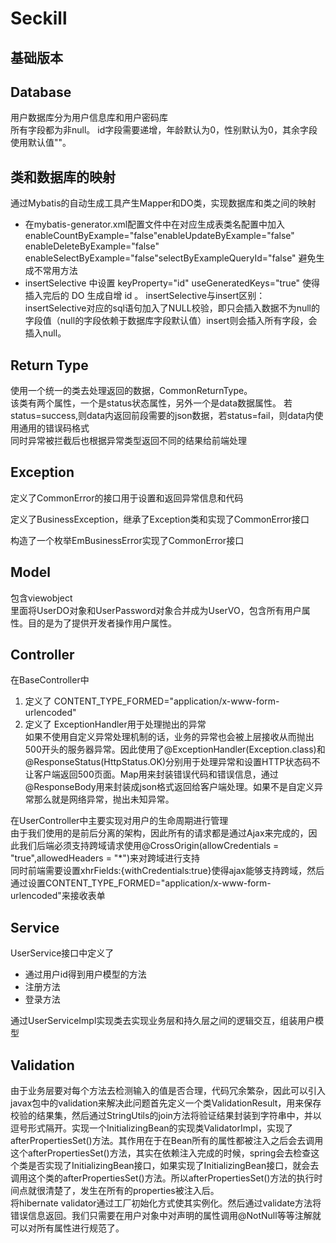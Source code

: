# Seckill
## 基础版本

## Database  
用户数据库分为用户信息库和用户密码库  
所有字段都为非null。 id字段需要递增，年龄默认为0，性别默认为0，其余字段使用默认值""。  

## 类和数据库的映射  
通过Mybatis的自动生成工具产生Mapper和DO类，实现数据库和类之间的映射  
*  在mybatis-generator.xml配置文件中在对应生成表类名配置中加入 enableCountByExample="false"enableUpdateByExample="false" enableDeleteByExample="false" enableSelectByExample="false"selectByExampleQueryId="false" 避免生成不常用方法
* insertSelective 中设置 keyProperty="id" useGeneratedKeys="true" 使得插入完后的 DO 生成自增 id 。 insertSelective与insert区别： insertSelective对应的sql语句加入了NULL校验，即只会插入数据不为null的字段值（null的字段依赖于数据库字段默认值）insert则会插入所有字段，会插入null。


## Return Type
使用一个统一的类去处理返回的数据，CommonReturnType。  
该类有两个属性，一个是status状态属性，另外一个是data数据属性。
若status=success,则data内返回前段需要的json数据，若status=fail，则data内使用通用的错误码格式  
同时异常被拦截后也根据异常类型返回不同的结果给前端处理

## Exception  
定义了CommonError的接口用于设置和返回异常信息和代码  

定义了BusinessException，继承了Exception类和实现了CommonError接口

构造了一个枚举EmBusinessError实现了CommonError接口

## Model
包含viewobject  
里面将UserDO对象和UserPassword对象合并成为UserVO，包含所有用户属性。目的是为了提供开发者操作用户属性。

## Controller  
在BaseController中  
1. 定义了 CONTENT_TYPE_FORMED="application/x-www-form-urlencoded"
2. 定义了 ExceptionHandler用于处理抛出的异常  
如果不使用自定义异常处理机制的话，业务的异常也会被上层接收从而抛出500开头的服务器异常。因此使用了@ExceptionHandler(Exception.class)和@ResponseStatus(HttpStatus.OK)分别用于处理异常和设置HTTP状态码不让客户端返回500页面。Map用来封装错误代码和错误信息，通过@ResponseBody用来封装成json格式返回给客户端处理。如果不是自定义异常那么就是网络异常，抛出未知异常。

在UserController中主要实现对用户的生命周期进行管理  
由于我们使用的是前后分离的架构，因此所有的请求都是通过Ajax来完成的，因此我们后端必须支持跨域请求使用@CrossOrigin(allowCredentials = "true",allowedHeaders = "*")来对跨域进行支持  
同时前端需要设置xhrFields:{withCredentials:true}使得ajax能够支持跨域，然后通过设置CONTENT_TYPE_FORMED="application/x-www-form-urlencoded"来接收表单  

## Service
UserService接口中定义了
* 通过用户id得到用户模型的方法
* 注册方法
* 登录方法

通过UserServiceImpl实现类去实现业务层和持久层之间的逻辑交互，组装用户模型

## Validation
由于业务层要对每个方法去检测输入的值是否合理，代码冗余繁杂，因此可以引入javax包中的validation来解决此问题首先定义一个类ValidationResult，用来保存校验的结果集，然后通过StringUtils的join方法将验证结果封装到字符串中，并以逗号形式隔开。实现一个InitializingBean的实现类ValidatorImpl，实现了afterPropertiesSet()方法。其作用在于在Bean所有的属性都被注入之后会去调用这个afterPropertiesSet()方法，其实在依赖注入完成的时候，spring会去检查这个类是否实现了InitializingBean接口，如果实现了InitializingBean接口，就会去调用这个类的afterPropertiesSet()方法。所以afterPropertiesSet()方法的执行时间点就很清楚了，发生在所有的properties被注入后。  
将hibernate validator通过工厂初始化方式使其实例化。然后通过validate方法将错误信息返回。我们只需要在用户对象中对声明的属性调用@NotNull等等注解就可以对所有属性进行规范了。

   


